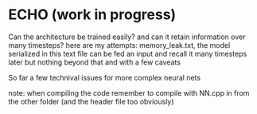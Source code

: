 # ECHO (work in progress)

Can the architecture be trained easily? and can it retain information over many timesteps?
here are my attempts:
memory_leak.txt, the model serialized in this text file can be fed an input and recall it many timesteps later but nothing beyond that and with a few caveats

So far a few technival issues for more complex neural nets


note: when compiling the code remember to compile with NN.cpp in from the other folder (and the header file too obviously)
